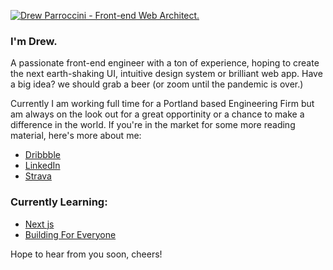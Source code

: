 [![Drew Parroccini - Front-end Web Architect.](https://builtbydrew.com/github.png)](https://www.builtbydrew.com)

### I'm Drew. 

A passionate front-end engineer with a ton of experience, hoping to create the next earth-shaking UI, intuitive design system or brilliant web app. Have a big idea? we should grab a beer (or zoom until the pandemic is over.)

Currently I am working full time for a Portland based Engineering Firm but am always on the look out for a great opportinity or a chance to make a difference in the world. If you're in the market for some more reading material, here's more about me:

- [Dribbble](https://dribbble.com/dparroccini)
- [LinkedIn](https://www.linkedin.com/in/drew-parroccini-837b98122/)
- [Strava](https://www.strava.com/athletes/29210293)

### Currently Learning:

- [Next js](https://https://nextjs.org/)
- [Building For Everyone](https://www.wiley.com/en-us/Building+For+Everyone%3A+Expand+Your+Market+With+Design+Practices+From+Google%27s+Product+Inclusion+Team-p-9781119646228)

Hope to hear from you soon, cheers!
